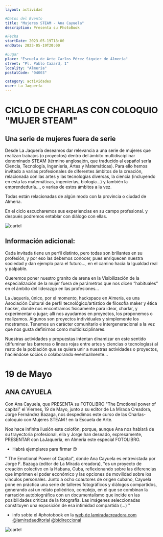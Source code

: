 ```yaml
---
layout: actividad

#Datos del Evento
title: "Mujeres STEAM - Ana Cayuela"
description: Presenta su PhotoBook

#Fecha
startDate: 2023-05-19T18:00
endDate: 2023-05-19T20:00

#Lugar
place: "Escuela de Arte Carlos Pérez Siquier de Almería"
street: "Pl. Pablo Cazard, 1"
locality: "Almeria"
postalCode: "04003"

category: actividades
user: La Jaquería
---
```


# CICLO DE CHARLAS CON COLOQUIO "MUJER STEAM"
## Una serie de mujeres fuera de serie

Desde La Jaquería deseamos dar relevancia a una serie de mujeres que realizan trabajos (o proyectos) dentro del ámbito multidisciplinar denominado STEAM (término anglosajón, que traducido al español sería Ciencia, Tecnología, Ingeniería, Artes y Matemáticas).
Para ello hemos invitado a varias profesionales de diferentes ámbitos de la creación, relacionada con las artes y las tecnologías diversas, la ciencia (incluyendo en esta las matemáticas, ingenierías, biología...) y también la emprendeduría…, o varias de estos ámbitos a la vez.

Todas están relacionadas de algún modo con la provincia o ciudad de Almería.

En el ciclo escucharemos sus experiencias en su campo profesional. y después podremos entablar con diálogo con ellas.

![cartel](https://lajaqueria.org/recursos/varios/mujeres_steam02.jpg)

## Información adicional: 

Cada invitada tiene un perfil distinto, pero todas son brillantes en su profesión, y por eso las debemos conocer, pues enriquecen nuestra sociedad y dan ejemplo para el futuro…, en el camino hacia la Igualdad real y palpable.

Queremos poner nuestro granito de arena en la Visibilización de la especialización de la mujer fuera de parámetros que nos dicen “habituales” en el ámbito del liderazgo en las profesiones…

La Jaquería, único, por el momento, hackspace en Almería, es una Asociación Cultural de perfil tecnológico/artístico de filosofía maker y ética hacker, donde nos encontramos físicamente para idear, charlar, y experimentar o jugar; allí nos ayudarnos en proyectos, los proponemos o realizamos. Algunos son proyectos individuales y simplemente los mostramos. Tenemos un carácter comunitario e intergeneracional a la vez que nos gusta definirnos como multidisciplinares. 

Nuestras actividades y propuestas intentan dinamizar en este sentido (difuminar las barreras o líneas rojas entre artes y ciencias o tecnologías) al resto de la población que se quiera unir a nuestras actividades o proyectos, haciéndose socios o colaborando eventualmente…

# 19 de Mayo
## ANA CAYUELA
Con Ana Cayuela, que PRESENTA su FOTOLIBRO "The Emotional power of capital" el Viernes, 19 de Mayo, junto a su editor de La Mirada Creadora, Jorge Fernández Bazaga, nos despedimos este curso de las Charlas-coloquio con Mujeres STEAM ! en la Escuela de Arte.

Nos hace infinita ilusión este colofón, porque, aunque Ana nos hablará de su trayectoria profesional, ella y Jorge han deseado, expresamente, PRESENTAR con LaJaquería, en Almería  este especial FOTOLIBRO.

- Habrá ejemplares para firmar 😊

" The Emotional Power of Capital", donde Ana Cayuela es entrevistada por Jorge F. Bazaga (editor de La Mirada creadora), "es un proyecto de creación colectivo en la Habana, Cuba, reflexionando sobre las diferencias que imprimen el poder económico y las opciones de movilidad sobre los vínculos personales. Junto a ocho coautores de origen cubano, Cayuela pone en práctica una serie de talleres fotográficos y diálogos compartidos, generando así un relato poliédrico, complejo, en el que se combinan la narración autobiográfica con un documentalismo que incide en las posibilidades críticas de la fotografía. Las imágenes seleccionadas constituyen una exposición de esa intimidad compartida (...) "

+ info sobte el #photobook en la [web de lamiradacreadora.com](https://lamiradacreadora.com)
[@lamiradaeditorial](https://www.instagram.com/lamiradaeditorial/)
[@bidireccional](https://www.instagram.com/bidireccional/)

![cartel](https://lajaqueria.org/recursos/varios/mujeres_steam08.jpg)

